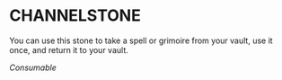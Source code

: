 ﻿---
tags:
  - Item
  - Consumable
name: 'CHANNELSTONE'
description: 'You can use this stone to take a spell or grimoire from your vault, use it once, and return it to your vault.'
---

# CHANNELSTONE

You can use this stone to take a spell or grimoire from your vault, use it once, and return it to your vault.

*Consumable*
